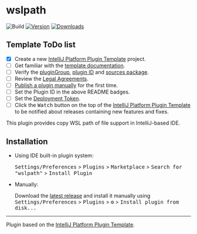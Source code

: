 # wslpath

![Build](https://github.com/boatrainlsz/wslpath/workflows/Build/badge.svg)
[![Version](https://img.shields.io/jetbrains/plugin/v/PLUGIN_ID.svg)](https://plugins.jetbrains.com/plugin/20273)
[![Downloads](https://img.shields.io/jetbrains/plugin/d/PLUGIN_ID.svg)](https://plugins.jetbrains.com/plugin/20273)

## Template ToDo list
- [x] Create a new [IntelliJ Platform Plugin Template][template] project.
- [ ] Get familiar with the [template documentation][template].
- [ ] Verify the [pluginGroup](./gradle.properties), [plugin ID](./src/main/resources/META-INF/plugin.xml) and [sources package](./src/main/kotlin).
- [ ] Review the [Legal Agreements](https://plugins.jetbrains.com/docs/marketplace/legal-agreements.html).
- [ ] [Publish a plugin manually](https://plugins.jetbrains.com/docs/intellij/publishing-plugin.html?from=IJPluginTemplate) for the first time.
- [ ] Set the Plugin ID in the above README badges.
- [ ] Set the [Deployment Token](https://plugins.jetbrains.com/docs/marketplace/plugin-upload.html).
- [ ] Click the <kbd>Watch</kbd> button on the top of the [IntelliJ Platform Plugin Template][template] to be notified about releases containing new features and fixes.

<!-- Plugin description -->
This plugin provides copy WSL path of file support in IntelliJ-based IDE.
<!-- Plugin description end -->

## Installation

- Using IDE built-in plugin system:
  
  <kbd>Settings/Preferences</kbd> > <kbd>Plugins</kbd> > <kbd>Marketplace</kbd> > <kbd>Search for "wslpath"</kbd> >
  <kbd>Install Plugin</kbd>
  
- Manually:

  Download the [latest release](https://github.com/boatrainlsz/wslpath/releases/latest) and install it manually using
  <kbd>Settings/Preferences</kbd> > <kbd>Plugins</kbd> > <kbd>⚙️</kbd> > <kbd>Install plugin from disk...</kbd>


---
Plugin based on the [IntelliJ Platform Plugin Template][template].

[template]: https://github.com/JetBrains/intellij-platform-plugin-template
